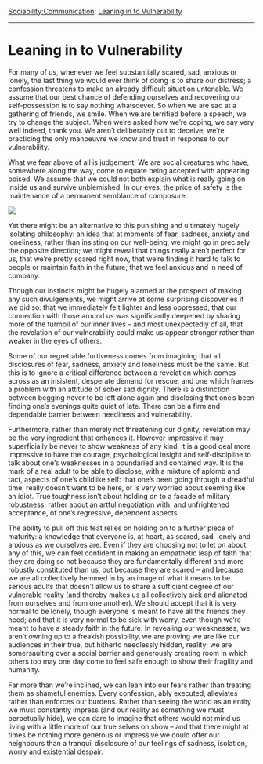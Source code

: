 [Sociability:](https://www.theschooloflife.com/thebookoflife/category/sociability/)[Communication](https://www.theschooloflife.com/thebookoflife/category/sociability/communication/): [Leaning in to Vulnerability](https://www.theschooloflife.com/thebookoflife/leaning-in-to-vulnerability/)

* * *

# Leaning in to Vulnerability

For many of us, whenever we feel substantially scared, sad, anxious or lonely, the last thing we would ever think of doing is to share our distress; a confession threatens to make an already difficult situation untenable. We assume that our best chance of defending ourselves and recovering our self-possession is to say nothing whatsoever. So when we are sad at a gathering of friends, we smile. When we are terrified before a speech, we try to change the subject. When we’re asked how we’re coping, we say very well indeed, thank you. We aren’t deliberately out to deceive; we’re practicing the only manoeuvre we know and trust in response to our vulnerability.

What we fear above of all is judgement. We are social creatures who have, somewhere along the way, come to equate being accepted with appearing poised. We assume that we could not both explain what is really going on inside us and survive unblemished. In our eyes, the price of safety is the maintenance of a permanent semblance of composure.

![](https://www.theschooloflife.com/thebookoflife/wp-content/uploads/2019/06/319257036c96a8f7af69d25ce8c65f67-300x169.jpg)

Yet there might be an alternative to this punishing and ultimately hugely isolating philosophy: an idea that at moments of fear, sadness, anxiety and loneliness, rather than insisting on our well-being, we might go in precisely the opposite direction; we might reveal that things really aren’t perfect for us, that we’re pretty scared right now, that we’re finding it hard to talk to people or maintain faith in the future; that we feel anxious and in need of company.

Though our instincts might be hugely alarmed at the prospect of making any such divulgements, we might arrive at some surprising discoveries if we did so: that we immediately felt lighter and less oppressed; that our connection with those around us was significantly deepened by sharing more of the turmoil of our inner lives – and most unexpectedly of all, that the revelation of our vulnerability could make us appear stronger rather than weaker in the eyes of others.

Some of our regrettable furtiveness comes from imagining that all disclosures of fear, sadness, anxiety and loneliness must be the same. But this is to ignore a critical difference between a revelation which comes across as an insistent, desperate demand for rescue, and one which frames a problem with an attitude of sober sad dignity. There is a distinction between begging never to be left alone again and disclosing that one’s been finding one’s evenings quite quiet of late. There can be a firm and dependable barrier between neediness and vulnerability.

Furthermore, rather than merely not threatening our dignity, revelation may be the very ingredient that enhances it. However impressive it may superficially be never to show weakness of any kind, it is a good deal more impressive to have the courage, psychological insight and self-discipline to talk about one’s weaknesses in a boundaried and contained way. It is the mark of a real adult to be able to disclose, with a mixture of aplomb and tact, aspects of one’s childlike self: that one’s been going through a dreadful time, really doesn’t want to be here, or is very worried about seeming like an idiot. True toughness isn’t about holding on to a facade of military robustness, rather about an artful negotiation with, and unfrightened acceptance, of one’s regressive, dependent aspects.

The ability to pull off this feat relies on holding on to a further piece of maturity: a knowledge that everyone is, at heart, as scared, sad, lonely and anxious as we ourselves are. Even if they are choosing not to let on about any of this, we can feel confident in making an empathetic leap of faith that they are doing so not because they are fundamentally different and more robustly constituted than us, but because they are scared – and because we are all collectively hemmed in by an image of what it means to be serious adults that doesn’t allow us to share a sufficient degree of our vulnerable reality (and thereby makes us all collectively sick and alienated from ourselves and from one another). We should accept that it is very normal to be lonely, though everyone is meant to have all the friends they need; and that it is very normal to be sick with worry, even though we’re meant to have a steady faith in the future. In revealing our weaknesses, we aren’t owning up to a freakish possibility, we are proving we are like our audiences in their true, but hitherto needlessly hidden, reality; we are somersaulting over a social barrier and generously creating room in which others too may one day come to feel safe enough to show their fragility and humanity.

Far more than we’re inclined, we can lean into our fears rather than treating them as shameful enemies. Every confession, ably executed, alleviates rather than enforces our burdens. Rather than seeing the world as an entity we must constantly impress (and our reality as something we must perpetually hide), we can dare to imagine that others would not mind us living with a little more of our true selves on show – and that there might at times be nothing more generous or impressive we could offer our neighbours than a tranquil disclosure of our feelings of sadness, isolation, worry and existential despair.
